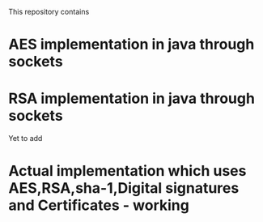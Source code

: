 This repository contains
# AES implementation in java through sockets 
# RSA implementation in java through sockets

Yet to add 
# Actual implementation which uses AES,RSA,sha-1,Digital signatures and Certificates - working
